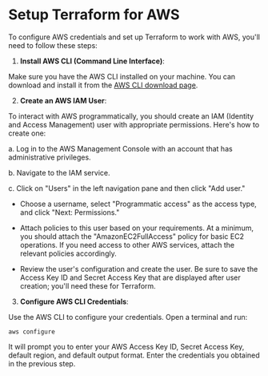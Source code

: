 # Setup Terraform for AWS


To configure AWS credentials and set up Terraform to work with AWS, you'll need to follow these steps:

1. **Install AWS CLI (Command Line Interface)**:

Make sure you have the AWS CLI installed on your machine. You can download and install it from the [AWS CLI download page](https://aws.amazon.com/cli/).

2. **Create an AWS IAM User**:

To interact with AWS programmatically, you should create an IAM (Identity and Access Management) user with appropriate permissions. Here's how to create one:

a. Log in to the AWS Management Console with an account that has administrative privileges.

b. Navigate to the IAM service.

c. Click on "Users" in the left navigation pane and then click "Add user."

- Choose a username, select "Programmatic access" as the access type, and click "Next: Permissions."

- Attach policies to this user based on your requirements. At a minimum, you should attach the "AmazonEC2FullAccess" policy for basic EC2 operations. If you need access to other AWS services, attach the relevant policies accordingly.

- Review the user's configuration and create the user. Be sure to save the Access Key ID and Secret Access Key that are displayed after user creation; you'll need these for Terraform.

3. **Configure AWS CLI Credentials**:

Use the AWS CLI to configure your credentials. Open a terminal and run:

```
aws configure
```

It will prompt you to enter your AWS Access Key ID, Secret Access Key, default region, and default output format. Enter the credentials you obtained in the previous step.
